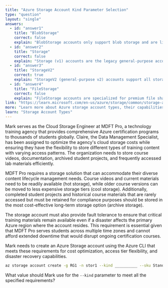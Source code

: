 ```yaml
---
title: "Azure Storage Account Kind Parameter Selection"
type: "question"
layout: "single"
answers:
  - id: "answer1"
    title: "BlobStorage"
    correct: false
    explain: "BlobStorage accounts only support blob storage and are limited to hot and cool tiers. They don't support the archive tier, which is required by the scenario, and are being phased out in favor of StorageV2."
  - id: "answer2"
    title: "Storage"
    correct: false
    explain: "Storage (v1) accounts are the legacy general-purpose accounts that don't support blob access tiers (hot, cool, archive). They also have higher costs and fewer features compared to StorageV2 accounts."
  - id: "answer3"
    title: "StorageV2"
    correct: true
    explain: "StorageV2 (general-purpose v2) accounts support all storage services and all three blob access tiers (hot, cool, archive). They offer the lowest per-gigabyte pricing and most features, making them the best choice for cost optimization."
  - id: "answer4"
    title: "FileStorage"
    correct: false
    explain: "FileStorage accounts are specialized for premium file shares with high performance requirements. They don't support blob storage or access tiers, and are more expensive than general-purpose accounts."
link: "https://learn.microsoft.com/en-us/azure/storage/common/storage-account-overview"
more: "Learn more about Azure storage account types, their capabilities, and how to choose the right account type for your requirements."
learn: "Storage Account Types"
---
```


Mark serves as the Cloud Storage Engineer at MDFT Pro, a technology training agency that provides comprehensive Azure certification programs to thousands of students globally. Claire, the Data Management Specialist, has been assigned to optimize the agency's cloud storage costs while ensuring they have the flexibility to store different types of training content with varying access patterns. The organization needs to store course videos, documentation, archived student projects, and frequently accessed lab materials efficiently.

MDFT Pro requires a storage solution that can accommodate their diverse content lifecycle management needs. Course videos and current materials need to be readily available (hot storage), while older course versions can be moved to less expensive storage tiers (cool storage). Additionally, completed student projects and historical course materials that are rarely accessed but must be retained for compliance purposes should be stored in the most cost-effective long-term storage option (archive storage).

The storage account must also provide fault tolerance to ensure that critical training materials remain available even if a disaster affects the primary Azure region where the account resides. This requirement is essential given that MDFT Pro serves students across multiple time zones and cannot afford extended downtime that would disrupt ongoing certification courses.

Mark needs to create an Azure Storage account using the Azure CLI that meets these requirements for cost optimization, access tier flexibility, and disaster recovery capabilities.

```bash
az storage account create -g RG1 -n stor1 --kind __________ --sku Standard_GRS
```

What value should Mark use for the `--kind` parameter to meet all the specified requirements?
